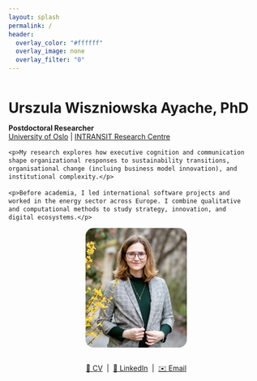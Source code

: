 ```yaml
---
layout: splash
permalink: /
header:
  overlay_color: "#ffffff"
  overlay_image: none
  overlay_filter: "0"
---
```


<div style="display: flex; align-items: center; justify-content: space-between; flex-wrap: wrap;">
  <div style="flex: 1; min-width: 300px; padding-right: 20px;">
    <h1 style="margin-bottom: 0.5em;">Urszula Wiszniowska Ayache, PhD </h1>
    <p><strong>Postdoctoral Researcher</strong><br>
    <a href="https://www.uio.no/english/" target="_blank">University of Oslo</a> | <a href="https://www.sv.uio.no/tik/english/research/centre/intransit/" target="_blank">INTRANSIT Research Centre</a></p>

    <p>My research explores how executive cognition and communication shape organizational responses to sustainability transitions, organisational change (incluing business model innovation), and institutional complexity.</p>

    <p>Before academia, I led international software projects and worked in the energy sector across Europe. I combine qualitative and computational methods to study strategy, innovation, and digital ecosystems.</p>
  </div>

  <div style="flex: 1; min-width: 250px; text-align: center;">
    <img src="/images/Photo.jpg" alt="Urszula Wiszniowska Ayache" style="max-width: 200px; border-radius: 16px; margin-bottom: 1em;" />
    <p>
      <a href="/cv/" target="_blank">📄 CV</a> &nbsp;|&nbsp;
      <a href="https://www.linkedin.com/in/urszulawiszniowskaayache/" target="_blank">🔗 LinkedIn</a> &nbsp;|&nbsp;
      <a href="mailto:urszulwa@ifi.uio.no">✉️ Email</a>
    </p>
  </div>
</div>
